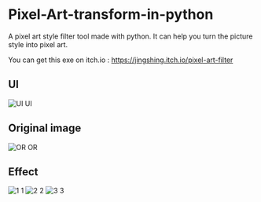 # Pixel-Art-transform-in-python
A pixel art style filter tool made with python. It can help you turn the picture style into pixel art.

You can get this exe on itch.io : https://jingshing.itch.io/pixel-art-filter

## UI
![UI UI](https://github.com/JingShing/Pixel-Art-transform-in-python/blob/main/sample/UI.png)

## Original image
![OR OR](https://github.com/JingShing/Pixel-Art-transform-in-python/blob/main/sample/or.jpg)

## Effect
![1 1](https://github.com/JingShing/Pixel-Art-transform-in-python/blob/main/sample/1.jpg)
![2 2](https://github.com/JingShing/Pixel-Art-transform-in-python/blob/main/sample/2.jpg)
![3 3](https://github.com/JingShing/Pixel-Art-transform-in-python/blob/main/sample/3.jpg)
